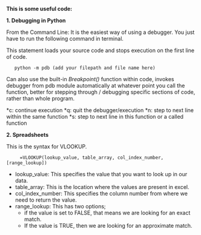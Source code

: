 **This is some useful code:**

**1. Debugging in Python**

   From the Command Line: It is the easiest way of using a debugger. You just have to run the following command in terminal.

   This statement loads your source code and stops execution on the first line of code.

       python -m pdb (add your filepath and file name here)

   Can also use the built-in _Breakpoint()_ function within code, invokes debugger from pdb module automatically at whatever point you call the function, better for stepping through / debugging specific sections of code, rather than whole program.

*c: continue execution
*q: quit the debugger/execution
*n: step to next line within the same function
*s: step to next line in this function or a called function
 
**2. Spreadsheets**

   This is the syntax for VLOOKUP.

         =VLOOKUP(lookup_value, table_array, col_index_number,[range_lookup])

   * lookup_value: This specifies the value that you want to look up in our data.
   * table_array: This is the location where the values are present in excel.
   * col_index_number: This specifies the column number from where we need to return the value.
   * range_lookup: This has two options;
      * if the value is set to FALSE, that means we are looking for an exact match.
      * If the value is TRUE, then we are looking for an approximate match.
